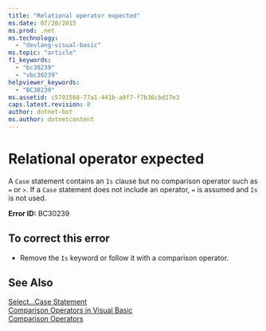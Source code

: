 ```yaml
---
title: "Relational operator expected"
ms.date: 07/20/2015
ms.prod: .net
ms.technology: 
  - "devlang-visual-basic"
ms.topic: "article"
f1_keywords: 
  - "bc30239"
  - "vbc30239"
helpviewer_keywords: 
  - "BC30239"
ms.assetid: c5701568-77a1-441b-a0f7-f7b36cbd17e3
caps.latest.revision: 8
author: dotnet-bot
ms.author: dotnetcontent
---
```

# Relational operator expected
A `Case` statement contains an `Is` clause but no comparison operator such as `=` or `>`. If a `Case` statement does not include an operator, `=` is assumed and `Is` is not used.  
  
 **Error ID:** BC30239  
  
## To correct this error  
  
-   Remove the `Is` keyword or follow it with a comparison operator.  
  
## See Also  
 [Select...Case Statement](../../visual-basic/language-reference/statements/select-case-statement.md)  
 [Comparison Operators in Visual Basic](../../visual-basic/programming-guide/language-features/operators-and-expressions/comparison-operators.md)  
 [Comparison Operators](../../visual-basic/language-reference/operators/comparison-operators.md)
